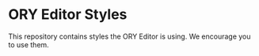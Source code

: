# ORY Editor Styles

This repository contains styles the ORY Editor is using. We encourage you to use them.
